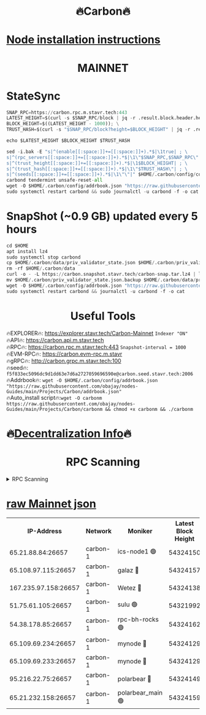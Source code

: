 <h1 align="center"> 🔥Carbon🔥</h1>

[Node installation instructions](https://github.com/obajay/nodes-Guides/tree/main/Projects/Carbon)
=
<h1 align="center"> MAINNET</h1>

# StateSync
```python
SNAP_RPC=https://carbon.rpc.m.stavr.tech:443
LATEST_HEIGHT=$(curl -s $SNAP_RPC/block | jq -r .result.block.header.height); \
BLOCK_HEIGHT=$((LATEST_HEIGHT - 1000)); \
TRUST_HASH=$(curl -s "$SNAP_RPC/block?height=$BLOCK_HEIGHT" | jq -r .result.block_id.hash)

echo $LATEST_HEIGHT $BLOCK_HEIGHT $TRUST_HASH

sed -i.bak -E "s|^(enable[[:space:]]+=[[:space:]]+).*$|\1true| ; \
s|^(rpc_servers[[:space:]]+=[[:space:]]+).*$|\1\"$SNAP_RPC,$SNAP_RPC\"| ; \
s|^(trust_height[[:space:]]+=[[:space:]]+).*$|\1$BLOCK_HEIGHT| ; \
s|^(trust_hash[[:space:]]+=[[:space:]]+).*$|\1\"$TRUST_HASH\"| ; \
s|^(seeds[[:space:]]+=[[:space:]]+).*$|\1\"\"|" $HOME/.carbon/config/config.toml
carbond tendermint unsafe-reset-all
wget -O $HOME/.carbon/config/addrbook.json "https://raw.githubusercontent.com/obajay/nodes-Guides/main/Projects/Carbon/addrbook.json"
sudo systemctl restart carbond && sudo journalctl -u carbond -f -o cat
```
# SnapShot (~0.9 GB) updated every 5 hours
```python
cd $HOME
apt install lz4
sudo systemctl stop carbond
cp $HOME/.carbon/data/priv_validator_state.json $HOME/.carbon/priv_validator_state.json.backup
rm -rf $HOME/.carbon/data
curl -o - -L https://carbon.snapshot.stavr.tech/carbon-snap.tar.lz4 | lz4 -c -d - | tar -x -C $HOME/.carbon --strip-components 2
mv $HOME/.carbon/priv_validator_state.json.backup $HOME/.carbon/data/priv_validator_state.json
wget -O $HOME/.carbon/config/addrbook.json "https://raw.githubusercontent.com/obajay/nodes-Guides/main/Projects/Carbon/addrbook.json"
sudo systemctl restart carbond && journalctl -u carbond -f -o cat
```

 <h1 align="center"> Useful Tools</h1>

🔥EXPLORER🔥:     https://explorer.stavr.tech/Carbon-Mainnet        `Indexer "ON"` \
🔥API🔥:          https://carbon.api.m.stavr.tech \
🔥RPC🔥:          https://carbon.rpc.m.stavr.tech:443              `Snapshot-interval = 1000` \
🔥EVM-RPC🔥:      https://carbon.evm-rpc.m.stavr \
🔥gRPC🔥:         http://carbon.grpc.m.stavr.tech:100 \
🔥seed🔥:      `f5f833ec5096dc9d1dd63e7d6a2727059696590e@carbon.seed.stavr.tech:2006` \
🔥Addrbook🔥:  `wget -O $HOME/.carbon/config/addrbook.json "https://raw.githubusercontent.com/obajay/nodes-Guides/main/Projects/Carbon/addrbook.json"` \
🔥Auto_install script🔥:`wget -O carbonm https://raw.githubusercontent.com/obajay/nodes-Guides/main/Projects/Carbon/carbonm && chmod +x carbonm && ./carbonm`

🔥[Decentralization Info](https://github.com/obajay/StateSync-snapshots/tree/main/Projects/Carbon/Decentralization)🔥
=
<h1 align="center"> RPC Scanning</h1>

<details>
<summary>RPC Scanning</summary>

<h2 align="center"> We scan nodes in real time every 4 hours. And we provide the final result of RPC endpoints.
We cannot influence the operation of these nodes in any way. </h2>


```python
If Voting Power is higher than 0 --> then the Node is a validator of the network and may be subject to attack and be a potential threat to the chain.
```
```python
We marked such validators with a red symbol
```

</details>

[raw Mainnet json](https://rpc-check.carbonm.stavr.tech/carbonm/rpc-carbonm-result.json)
=


<table><tr><th>IP-Address</th><th>Network</th><th>Moniker</th><th>Latest Block Height</th><th>Earliest Block Height</th><th>Catching Up</th><th>Tx Index</th><th>Voting Power</th><th>Scan Time</th></tr><tr><td>65.21.88.84:26657</td><td>carbon-1</td><td>ics-node1 🟢</td><td>54324150</td><td>21164241</td><td>False</td><td>off</td><td>0</td><td>2024-03-01T08:13:59.476405733UTC</td></tr><tr><td>65.108.97.115:26657</td><td>carbon-1</td><td>galaz 🔴</td><td>54324157</td><td>47374001</td><td>False</td><td>on</td><td>10471270061</td><td>2024-03-01T08:14:11.969498692UTC</td></tr><tr><td>167.235.97.158:26657</td><td>carbon-1</td><td>Wetez 🔴</td><td>54324138</td><td>48067570</td><td>False</td><td>on</td><td>1357275450</td><td>2024-03-01T08:13:37.616399059UTC</td></tr><tr><td>51.75.61.105:26657</td><td>carbon-1</td><td>sulu 🟢</td><td>54321992</td><td>48742001</td><td>False</td><td>on</td><td>0</td><td>2024-03-01T08:13:50.658448278UTC</td></tr><tr><td>54.38.178.85:26657</td><td>carbon-1</td><td>rpc-bh-rocks 🟢</td><td>54324162</td><td>53130001</td><td>False</td><td>on</td><td>0</td><td>2024-03-01T08:14:26.780335406UTC</td></tr><tr><td>65.109.69.234:26657</td><td>carbon-1</td><td>mynode 🔴</td><td>54324129</td><td>53160001</td><td>False</td><td>off</td><td>12849999992</td><td>2024-03-01T08:13:20.926645112UTC</td></tr><tr><td>65.109.69.233:26657</td><td>carbon-1</td><td>mynode 🔴</td><td>54324129</td><td>53950001</td><td>False</td><td>off</td><td>9277497433</td><td>2024-03-01T08:13:20.624985584UTC</td></tr><tr><td>95.216.22.75:26657</td><td>carbon-1</td><td>polarbear 🔴</td><td>54324149</td><td>54283001</td><td>False</td><td>on</td><td>10216794080</td><td>2024-03-01T08:13:57.104333408UTC</td></tr><tr><td>65.21.232.158:26657</td><td>carbon-1</td><td>polarbear_main 🟢</td><td>54324159</td><td>54286001</td><td>False</td><td>off</td><td>0</td><td>2024-03-01T08:14:20.414651711UTC</td></tr></table>
